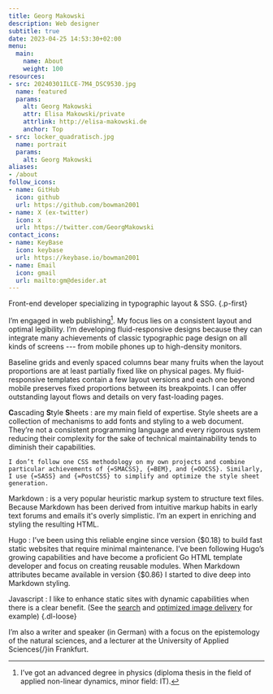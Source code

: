 ```yaml
---
title: Georg Makowski
description: Web designer
subtitle: true
date: 2023-04-25 14:53:30+02:00
menu:
  main:
    name: About
    weight: 100
resources:
- src: 20240301ILCE-7M4_DSC9530.jpg
  name: featured
  params:
    alt: Georg Makowski
    attr: Elisa Makowski/private
    attrlink: http://elisa-makowski.de
    anchor: Top
- src: locker_quadratisch.jpg
  name: portrait
  params:
    alt: Georg Makowski
aliases:
- /about
follow_icons:
- name: GitHub
  icon: github
  url: https://github.com/bowman2001
- name: X (ex-twitter)
  icon: x
  url: https://twitter.com/GeorgMakowski
contact_icons:
- name: KeyBase
  icon: keybase
  url: https://keybase.io/bowman2001
- name: Email
  icon: gmail
  url: mailto:gm@desider.at
---
```


Front-end developer specializing in typographic layout & SSG.
{.p-first}
<!--more-->

I’m engaged in web publishing[^1]. My focus lies on a consistent layout and optimal legibility. I’m developing fluid-responsive designs because they can integrate many achievements of classic typographic page design on all kinds of screens --- from mobile phones up to high-density monitors.

Baseline grids and evenly spaced columns bear many fruits when the layout proportions are at least partially fixed like on physical pages. My fluid-responsive templates contain a few layout versions and each one beyond mobile preserves fixed proportions between its breakpoints. I can offer outstanding layout flows and details on very fast-loading pages.

[^1]: I’ve got an advanced degree in physics (diploma thesis in the field of applied non-linear dynamics, minor field: IT).

**C**ascading **S**tyle **S**heets
: are my main field of expertise. Style sheets are a collection of mechanisms to add fonts and styling to a web document. They’re not a consistent programming language and every rigorous system reducing their complexity for the sake of technical maintainability tends to diminish their capabilities.

    I don’t follow one CSS methodology on my own projects and combine particular achievements of {=SMACSS}, {=BEM}, and {=OOCSS}. Similarly, I use {=SASS} and {=PostCSS} to simplify and optimize the style sheet generation.

Markdown
: is a very popular heuristic markup system to structure text files. Because Markdown has been derived from intuitive markup habits in early text forums and emails it's overly simplistic. I’m an expert in enriching and styling the resulting HTML.

Hugo
: I’ve been using this reliable engine since version {$0.18} to build fast static websites that require minimal maintenance. I’ve been following Hugo’s growing capabilities and have become a proficient Go HTML template developer and focus on creating reusable modules. When Markdown attributes became available in version {$0.86} I started to dive deep into Markdown styling.

Javascript
: I like to enhance static sites with dynamic capabilities when there is a clear benefit. (See the [search](/search) and [optimized image delivery](/blog/image/standalone) for example)
{.dl-loose}

I’m also a writer and speaker (in German) with a focus on the epistemology of the natural sciences, and a lecturer at the University of Applied Sciences{/}in Frankfurt.
